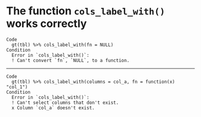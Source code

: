 # The function `cols_label_with()` works correctly

    Code
      gt(tbl) %>% cols_label_with(fn = NULL)
    Condition
      Error in `cols_label_with()`:
      ! Can't convert `fn`, `NULL`, to a function.

---

    Code
      gt(tbl) %>% cols_label_with(columns = col_a, fn = function(x) "col_1")
    Condition
      Error in `cols_label_with()`:
      ! Can't select columns that don't exist.
      x Column `col_a` doesn't exist.

